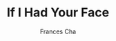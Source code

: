 ---
title: "If I Had Your Face"
author: "Frances Cha"
isbn: "0593129466"
isbn13: "9780593129463"
rating: "0"
publisher: "Ballantine Books"
pages: "288"
publishYear: "2020"
read: ""
goodreads_id: "52696537"
---